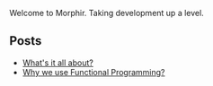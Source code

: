 Welcome to Morphir. Taking development up a level.

## Posts
* [What's it all about?](whats_it_about)
* [Why we use Functional Programming?](why_functional_programming)

